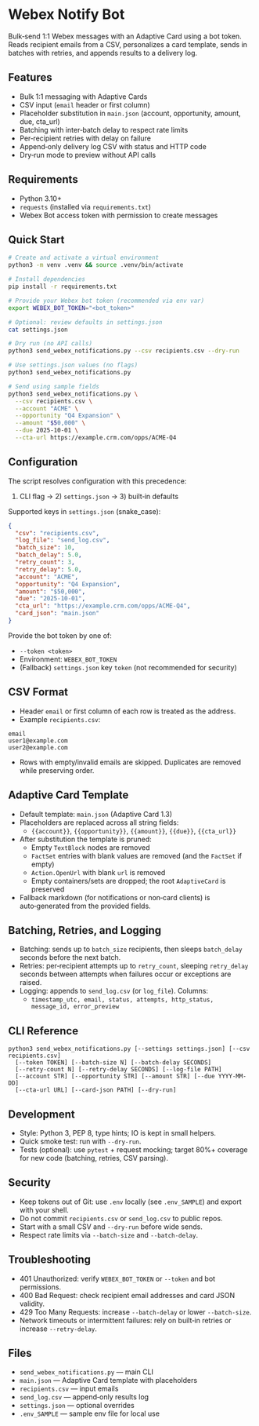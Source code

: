# Webex Notify Bot

Bulk‑send 1:1 Webex messages with an Adaptive Card using a bot token. Reads recipient emails from a CSV, personalizes a card template, sends in batches with retries, and appends results to a delivery log.

## Features
- Bulk 1:1 messaging with Adaptive Cards
- CSV input (`email` header or first column)
- Placeholder substitution in `main.json` (account, opportunity, amount, due, cta_url)
- Batching with inter‑batch delay to respect rate limits
- Per‑recipient retries with delay on failure
- Append‑only delivery log CSV with status and HTTP code
- Dry‑run mode to preview without API calls

## Requirements
- Python 3.10+
- `requests` (installed via `requirements.txt`)
- Webex Bot access token with permission to create messages

## Quick Start
```bash
# Create and activate a virtual environment
python3 -m venv .venv && source .venv/bin/activate

# Install dependencies
pip install -r requirements.txt

# Provide your Webex bot token (recommended via env var)
export WEBEX_BOT_TOKEN="<bot_token>"

# Optional: review defaults in settings.json
cat settings.json

# Dry run (no API calls)
python3 send_webex_notifications.py --csv recipients.csv --dry-run

# Use settings.json values (no flags)
python3 send_webex_notifications.py

# Send using sample fields
python3 send_webex_notifications.py \
  --csv recipients.csv \
  --account "ACME" \
  --opportunity "Q4 Expansion" \
  --amount "$50,000" \
  --due 2025-10-01 \
  --cta-url https://example.crm.com/opps/ACME-Q4
```

## Configuration
The script resolves configuration with this precedence:
1) CLI flag → 2) `settings.json` → 3) built‑in defaults

Supported keys in `settings.json` (snake_case):
```json
{
  "csv": "recipients.csv",
  "log_file": "send_log.csv",
  "batch_size": 10,
  "batch_delay": 5.0,
  "retry_count": 3,
  "retry_delay": 5.0,
  "account": "ACME",
  "opportunity": "Q4 Expansion",
  "amount": "$50,000",
  "due": "2025-10-01",
  "cta_url": "https://example.crm.com/opps/ACME-Q4",
  "card_json": "main.json"
}
```

Provide the bot token by one of:
- `--token <token>`
- Environment: `WEBEX_BOT_TOKEN`
- (Fallback) `settings.json` key `token` (not recommended for security)

## CSV Format
- Header `email` or first column of each row is treated as the address.
- Example `recipients.csv`:
```
email
user1@example.com
user2@example.com
```
- Rows with empty/invalid emails are skipped. Duplicates are removed while preserving order.

## Adaptive Card Template
- Default template: `main.json` (Adaptive Card 1.3)
- Placeholders are replaced across all string fields:
  - `{{account}}`, `{{opportunity}}`, `{{amount}}`, `{{due}}`, `{{cta_url}}`
- After substitution the template is pruned:
  - Empty `TextBlock` nodes are removed
  - `FactSet` entries with blank values are removed (and the `FactSet` if empty)
  - `Action.OpenUrl` with blank `url` is removed
  - Empty containers/sets are dropped; the root `AdaptiveCard` is preserved
- Fallback markdown (for notifications or non‑card clients) is auto‑generated from the provided fields.

## Batching, Retries, and Logging
- Batching: sends up to `batch_size` recipients, then sleeps `batch_delay` seconds before the next batch.
- Retries: per‑recipient attempts up to `retry_count`, sleeping `retry_delay` seconds between attempts when failures occur or exceptions are raised.
- Logging: appends to `send_log.csv` (or `log_file`). Columns:
  - `timestamp_utc, email, status, attempts, http_status, message_id, error_preview`

## CLI Reference
```text
python3 send_webex_notifications.py [--settings settings.json] [--csv recipients.csv]
  [--token TOKEN] [--batch-size N] [--batch-delay SECONDS]
  [--retry-count N] [--retry-delay SECONDS] [--log-file PATH]
  [--account STR] [--opportunity STR] [--amount STR] [--due YYYY-MM-DD]
  [--cta-url URL] [--card-json PATH] [--dry-run]
```

## Development
- Style: Python 3, PEP 8, type hints; IO is kept in small helpers.
- Quick smoke test: run with `--dry-run`.
- Tests (optional): use `pytest` + request mocking; target 80%+ coverage for new code (batching, retries, CSV parsing).

## Security
- Keep tokens out of Git: use `.env` locally (see `.env_SAMPLE`) and export with your shell.
- Do not commit `recipients.csv` or `send_log.csv` to public repos.
- Start with a small CSV and `--dry-run` before wide sends.
- Respect rate limits via `--batch-size` and `--batch-delay`.

## Troubleshooting
- 401 Unauthorized: verify `WEBEX_BOT_TOKEN` or `--token` and bot permissions.
- 400 Bad Request: check recipient email addresses and card JSON validity.
- 429 Too Many Requests: increase `--batch-delay` or lower `--batch-size`.
- Network timeouts or intermittent failures: rely on built‑in retries or increase `--retry-delay`.

## Files
- `send_webex_notifications.py` — main CLI
- `main.json` — Adaptive Card template with placeholders
- `recipients.csv` — input emails
- `send_log.csv` — append‑only results log
- `settings.json` — optional overrides
- `.env_SAMPLE` — sample env file for local use
